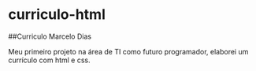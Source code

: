 # curriculo-html

##Curriculo Marcelo Dias

Meu primeiro projeto na área de TI como futuro programador, elaborei um currículo com html e css.
